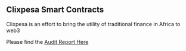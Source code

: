 
## Clixpesa Smart Contracts

Clixpesa is an effort to bring the utility of traditional finance in Africa to web3

Please find the [Audit Report Here](https://blockhat.io/reports/files/1696003398.pdf)

